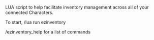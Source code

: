 LUA script to help facilitate inventory management across all of your connected Characters. 

To start, /lua run ezinventory

/ezinventory_help for a list of commands
